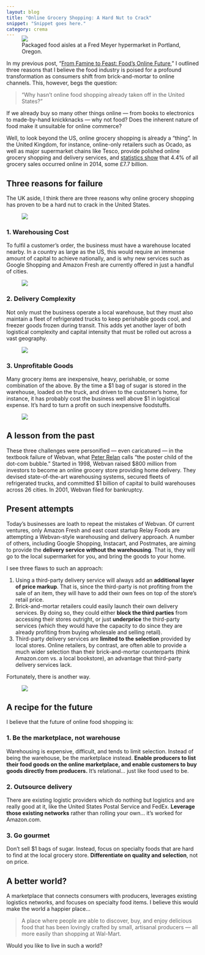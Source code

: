 ```yaml
---
layout: blog
title: "Online Grocery Shopping: A Hard Nut to Crack"
snippet: "Snippet goes here."
category: crema
---
```


<figure class="large" style="margin-top: -1.43em;">
	<img src="/resources/images/2014-12-09/hypermarket.jpg" />
	<figcaption>Packaged food aisles at a Fred Meyer hypermarket in Portland, Oregon.</figcaption>
</figure>

In my previous post, “[From Famine to Feast: Food’s Online Future][0],” I outlined three reasons that I believe the food industry is poised for a profound transformation as consumers shift from brick-and-mortar to online channels. This, however, begs the question:

> “Why hasn’t online food shopping already taken off in the United States?”

If we already buy so many other things online — from books to electronics to made-by-hand knickknacks — why not food? Does the inherent nature of food make it unsuitable for online commerce?

Well, to look beyond the US, online grocery shopping is already a “thing”. In the United Kingdom, for instance, online-only retailers such as Ocado, as well as major supermarket chains like Tesco, provide polished online grocery shopping and delivery services, and [statistics show][1] that 4.4% of all grocery sales occurred online in 2014, some £7.7 billion.


## Three reasons for failure
The UK aside, I think there are three reasons why online grocery shopping has proven to be a hard nut to crack in the United States.

<figure class="small">
	<img src="/resources/images/2014-12-09/icon-warehouse.svg" />
</figure>

### 1. Warehousing Cost
To fulfil a customer’s order, the business must have a warehouse located nearby. In a country as large as the US, this would require an immense amount of capital to achieve nationally, and is why new services such as Google Shopping and Amazon Fresh are currently offered in just a handful of cities.

<figure class="small">
	<img src="/resources/images/2014-12-09/icon-truck.svg" />
</figure>

### 2. Delivery Complexity
Not only must the business operate a local warehouse, but they must also maintain a fleet of refrigerated trucks to keep perishable goods cool, and freezer goods frozen during transit. This adds yet another layer of both logistical complexity and capital intensity that must be rolled out across a vast geography.

<figure class="small">
	<img src="/resources/images/2014-12-09/icon-cheap.svg" />
</figure>

### 3. Unprofitable Goods
Many grocery items are inexpensive, heavy, perishable, or some combination of the above. By the time a $1 bag of sugar is stored in the warehouse, loaded on the truck, and driven to the customer’s home, for instance, it has probably cost the business well above $1 in logistical expense. It’s hard to turn a profit on such inexpensive foodstuffs.

<figure class="small right">
	<img src="/resources/images/2014-12-09/webvan.jpg" />
</figure>

## A lesson from the past
These three challenges were personified — even caricatured — in the textbook failure of Webvan, what [Peter Relan][2] calls “the poster child of the dot-com bubble.” Started in 1998, Webvan raised $800 million from investors to become an online grocery store providing home delivery. They devised state-of-the-art warehousing systems, secured fleets of refrigerated trucks, and committed $1 billion of capital to build warehouses across 26 cities. In 2001, Webvan filed for bankruptcy.

## Present attempts
Today’s businesses are loath to repeat the mistakes of Webvan. Of current ventures, only Amazon Fresh and east coast startup Relay Foods are attempting a Webvan-style warehousing and delivery approach. A number of others, including Google Shopping, Instacart, and Postmates, are aiming to provide the **delivery service without the warehousing**. That is, they will go to the local supermarket for you, and bring the goods to your home.

I see three flaws to such an approach:

1. Using a third-party delivery service will always add an **additional layer of price markup**. That is, since the third-party is not profiting from the sale of an item, they will have to add their own fees on top of the store’s retail price.
2. Brick-and-mortar retailers could easily launch their own delivery services. By doing so, they could either **block the third parties** from accessing their stores outright, or just **underprice** the third-party services (which they would have the capacity to do since they are already profiting from buying wholesale and selling retail).
3. Third-party delivery services are **limited to the selection** provided by local stores. Online retailers, by contrast, are often able to provide a much wider selection than their brick-and-mortar counterparts (think Amazon.com vs. a local bookstore), an advantage that third-party delivery services lack.

Fortunately, there is another way.

<figure class="medium">
	<img src="/resources/images/2014-12-09/cupcake.jpg" />
</figure>

## A recipe for the future
I believe that the future of online food shopping is:

### 1. Be the marketplace, not warehouse
Warehousing is expensive, difficult, and tends to limit selection. Instead of being the warehouse, be the marketplace instead. **Enable producers to list their food goods on the online marketplace, and enable customers to buy goods directly from producers.** It’s relational… just like food used to be.


### 2. Outsource delivery
There are existing logistic providers which do nothing but logistics and are really good at it, like the United States Postal Service and FedEx. **Leverage those existing networks** rather than rolling your own… it’s worked for Amazon.com.


### 3. Go gourmet
Don’t sell $1 bags of sugar. Instead, focus on specialty foods that are hard to find at the local grocery store. **Differentiate on quality and selection**, not on price.


## A better world?
A marketplace that connects consumers with producers, leverages existing logistics networks, and focuses on specialty food items. I believe this would make the world a happier place...

> A place where people are able to discover, buy, and enjoy delicious food that has been lovingly crafted by small, artisanal producers — all more easily than shopping at Wal-Mart.

Would you like to live in such a world?


[0]: http://tylertate.com/blog/2014/12/08/from-famine-to-feast-foods-online-future.html
[1]: http://www.igd.com/our-expertise/Retail/retail-outlook/3371/UK-Grocery-Retailing/
[2]: http://techcrunch.com/2013/09/27/why-webvan-failed-and-how-home-delivery-2-0-is-addressing-the-problems/